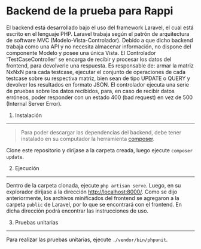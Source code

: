 Backend de la prueba para Rappi
===================

 El backend está desarrollado bajo el uso del framework Laravel, el cual está escrito en el lenguaje PHP. Laravel trabaja según el patrón de arquitectura de software MVC (Modelo-Vista-Controlador). Debido a que dicho backend trabaja como una API y no necesita almacenar información, no dispone del componente Modelo y posee una única Vista. El Controlador 'TestCaseController' se encarga de recibir y procesar los datos del frontend, para devolverle una respuesta. Es responsable de: armar la matriz NxNxN para cada testcase, ejecutar el conjunto de operaciones de cada testcase sobre su respectiva matriz, bien sean de tipo UPDATE o QUERY y devolver los resultados en formato JSON. El controlador ejecuta una serie de pruebas sobre los datos recibidos, para, en caso de recibir datos erróneos, poder responder con un estado 400 (bad request) en vez de 500 (Internal Server Error).

 1. Instalación
-------------
> Para poder descargar las dependencias del backend, debe tener instalado en su computador la herramienta [composer](https://getcomposer.org/).

 Clone este repositorio y diríjase a la carpeta creada, luego ejecute `composer update`.

 2. Ejecución
-------------

Dentro de la carpeta clonada, ejecute `php artisan serve`. Luego, en su explorador diríjase a la dirección [http://localhost:8000/](http://localhost:8000/). Como se dijo anteriormente, los archivos minificados del frontend se agregaron a la carpeta `public` de Laravel, por lo que se encontrará con el frontend. En dicha dirección podrá encontrar las instrucciones de uso.

3. Pruebas unitarias
-------------

Para realizar las pruebas unitarias, ejecute `./vendor/bin/phpunit`.
